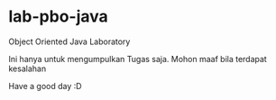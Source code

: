 # lab-pbo-java
Object Oriented Java Laboratory

Ini hanya untuk mengumpulkan Tugas saja.
Mohon maaf bila terdapat kesalahan 

Have a good day :D
